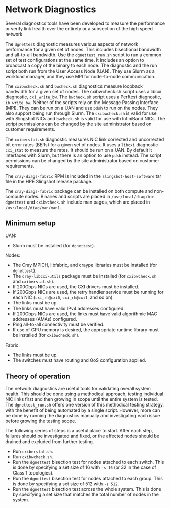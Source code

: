 # Network Diagnostics

Several diagnostics tools have been developed to measure the performance or verify link health over the entirety or a subsection of the high speed network.

The `dgnettest` diagnostic measures various aspects of network performance for a given set of nodes.
This includes bisectional bandwidth and all-to-all bandwidth. Use the `dgnettest_run.sh` script to run a common set of test configurations at the same time.
It includes an option to broadcast a copy of the binary to each node. The diagnostic and the run script both run from the User Access Node (UAN). They use Slurm as a workload manager, and they use MPI for node-to-node communication.

The `cxibwcheck.sh` and `bwcheck.sh` diagnostics measure loopback bandwidth for a given set of nodes. The cxibwcheck.sh script uses a libcxi diagnostic, `cxi_write_bw`. The `bwcheck.sh` script uses a Perftest diagnostic, `ib_write_bw`. Neither of the scripts rely on the Message Passing Interface (MPI).
They can be run on a UAN and use `pdsh` to run on the nodes. They also support being run through Slurm. The `cxibwcheck.sh` is valid for use with Slingshot NICs and `bwcheck.sh` is valid for use with InfiniBand NICs.
The script permissions can be changed by the site administrator based on customer requirements.

The `cxiberstat.sh` diagnostic measures NIC link corrected and uncorrected bit error rates (BERs) for a given set of nodes. It uses a `libcxi` diagnostic `cxi_stat` to measure the rates.
It should be run on a UAN. By default it interfaces with Slurm, but there is an option to use `pdsh` instead. The script permissions can be changed by the site administrator based on customer requirements.

The `cray-diags-fabric` RPM is included in the `slingshot-host-software` tar file in the HPE Slingshot release package.

The `cray-diags-fabric` package can be installed on both compute and non-compute nodes. Binaries and scripts are placed in `/usr/local/diag/bin`. `dgnettest` and `cxibwcheck.sh` include man pages, which are placed in `/usr/local/diag/man/man1`.

## Minimum setup

UAN:

- Slurm must be installed (for `dgnettest`).

Nodes:

- The Cray MPICH, libfabric, and craype libraries must be installed (for `dgnettest`).
- The `cray-libcxi-utils` package must be installed (for `cxibwcheck.sh` and `cxiberstat.sh`).
- If 200Gbps NICs are used, the CXI drivers must be installed.
- If 200Gbps NICs are used, the retry handler service must be running for each NIC (`cxi_rh@cxi0`, `cxi_rh@cxi1`, and so on).
- The links must be up.
- The links must have valid IPv4 addresses configured.
- If 200Gbps NICs are used, the links must have valid algorithmic MAC addresses (AMAs) configured.
- Ping all-to-all connectivity must be verified.
- If use of GPU memory is desired, the appropriate runtime library must be installed (for `cxibwcheck.sh`).

Fabric:

- The links must be up.
- The switches must have routing and QoS configuration applied.

## Theory of operation

The network diagnostics are useful tools for validating overall system health. This should be done using a methodical approach, testing individual NIC links first and then growing in scope until the entire system is tested. The `dgnettest_run.sh` offers one version of this methodical testing strategy, with the benefit of being automated by a single script. However, more can be done by running the diagnostics manually and investigating each issue before growing the testing scope.

The following series of steps is a useful place to start. After each step, failures should be investigated and fixed, or the affected nodes should be drained and excluded from further testing.

- Run `cxiberstat.sh`.
- Run `cxibwcheck.sh`.
- Run the `dgnettest` bisection test for nodes attached to each switch. This is done by specifying a set size of 16 with `-s 16` (or 32 in the case of Class 1 topologies).
- Run the `dgnettest` bisection test for nodes attached to each group. This is done by specifying a set size of 512 with `-s 512`.
- Run the `dgnettest` bisection test across the whole system. This is done by specifying a set size that matches the total number of nodes in the system.
